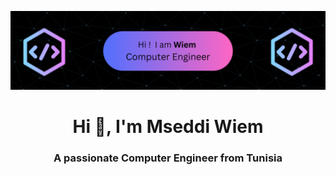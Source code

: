 ![logo](https://github.com/mseddiwiem/MseddiWiem/blob/8cc316d8b8a6c4d503bd7e5a4ded9d6362493b53/logo.png)
<h1 align="center">Hi 👋, I'm Mseddi Wiem</h1>
<h3 align="center">A passionate Computer Engineer from Tunisia</h3>









